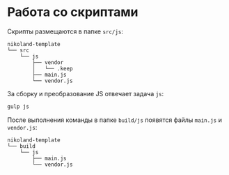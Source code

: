 # Работа со скриптами

Скрипты размещаются в папке `src/js`:

```text
nikoland-template
└── src
    └── js
        ├── vendor
        │   └── .keep
        ├── main.js
        └── vendor.js
```

За сборку и преобразование JS отвечает задача `js`:

```bash
gulp js
```

После выполнения команды в папке `build/js` появятся файлы `main.js` и `vendor.js`:

```text
nikoland-template
└── build
    └── js
        ├── main.js
        └── vendor.js
```

